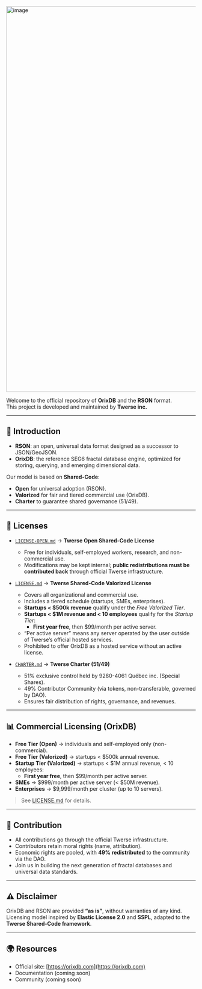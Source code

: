 <img width="1024" height="1024" alt="image" src="https://github.com/user-attachments/assets/61fcc9f2-c2d9-4ab8-936c-00683f2dcc23" />


Welcome to the official repository of **OrixDB** and the **RSON** format.  
This project is developed and maintained by **Twerse inc.**  
 

---

## 📖 Introduction
- **RSON**: an open, universal data format designed as a successor to JSON/GeoJSON.  
- **OrixDB**: the reference SEG6 fractal database engine, optimized for storing, querying, and emerging dimensional data.  

Our model is based on **Shared-Code**:  
- **Open** for universal adoption (RSON).  
- **Valorized** for fair and tiered commercial use (OrixDB).  
- **Charter** to guarantee shared governance (51/49).  

---

## 📜 Licenses
- [`LICENSE-OPEN.md`](./LICENSE-OPEN.md) → **Twerse Open Shared-Code License**  
  - Free for individuals, self-employed workers, research, and non-commercial use.  
  - Modifications may be kept internal; **public redistributions must be contributed back** through official Twerse infrastructure.  

- [`LICENSE.md`](./LICENSE.md) → **Twerse Shared-Code Valorized License**  
  - Covers all organizational and commercial use.  
  - Includes a tiered schedule (startups, SMEs, enterprises).  
  - **Startups < $500k revenue** qualify under the *Free Valorized Tier*.  
  - **Startups < $1M revenue and < 10 employees** qualify for the *Startup Tier*:  
    - **First year free**, then $99/month per active server.  
  - “Per active server” means any server operated by the user outside of Twerse’s official hosted services.  
  - Prohibited to offer OrixDB as a hosted service without an active license.  

- [`CHARTER.md`](./CHARTER.md) → **Twerse Charter (51/49)**  
  - 51% exclusive control held by 9280-4061 Québec inc. (Special Shares).  
  - 49% Contributor Community (via tokens, non-transferable, governed by DAO).  
  - Ensures fair distribution of rights, governance, and revenues.  

---

## 📊 Commercial Licensing (OrixDB)

- **Free Tier (Open)** → individuals and self-employed only (non-commercial).  
- **Free Tier (Valorized)** → startups < $500k annual revenue.  
- **Startup Tier (Valorized)** → startups < $1M annual revenue, < 10 employees:  
  - **First year free**, then $99/month per active server.  
- **SMEs** → $999/month per active server (< $50M revenue).  
- **Enterprises** → $9,999/month per cluster (up to 10 servers).  

> See [LICENSE.md](./LICENSE.md) for details.  

---

## 🤝 Contribution
- All contributions go through the official Twerse infrastructure.  
- Contributors retain moral rights (name, attribution).  
- Economic rights are pooled, with **49% redistributed** to the community via the DAO.  
- Join us in building the next generation of fractal databases and universal data standards.  

---

## ⚠️ Disclaimer
OrixDB and RSON are provided **“as is”**, without warranties of any kind.  
Licensing model inspired by **Elastic License 2.0** and **SSPL**, adapted to the **Twerse Shared-Code framework**.  

---

## 🌍 Resources
- Official site: [https://orixdb.com](https://orixdb.com)  
- Documentation (coming soon)  
- Community (coming soon)  




